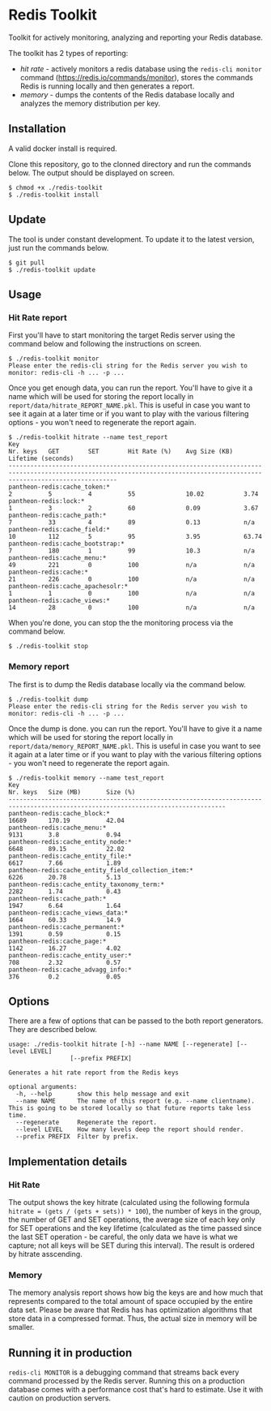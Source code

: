 # Redis Toolkit
Toolkit for actively monitoring, analyzing and reporting your Redis database.

The toolkit has 2 types of reporting:
* *hit rate* - actively monitors a redis database using the `redis-cli monitor` command (https://redis.io/commands/monitor), stores the commands Redis is running locally and then generates a report.
* *memory* - dumps the contents of the Redis database locally and analyzes the memory distribution per key.

## Installation
A valid docker install is required. 

Clone this repository, go to the clonned directory and run the commands below. The output should be displayed on screen.

```
$ chmod +x ./redis-toolkit
$ ./redis-toolkit install
```

## Update
The tool is under constant development. To update it to the latest version, just run the commands below.

```
$ git pull
$ ./redis-toolkit update
```

## Usage

### Hit Rate report

First you'll have to start monitoring the target Redis server using the command below and following the instructions on screen.

```
$ ./redis-toolkit monitor
Please enter the redis-cli string for the Redis server you wish to monitor: redis-cli -h ... -p ...
```

Once you get enough data, you can run the report. You'll have to give it a name which will be used for storing the report locally in `report/data/hitrate_REPORT_NAME.pkl`. This is useful in case you want to see it again at a later time or if you want to play with the various filtering options - you won't need to regenerate the report again.

```
$ ./redis-toolkit hitrate --name test_report
Key                                                                                        Nr. keys   GET        SET        Hit Rate (%)    Avg Size (KB)   Lifetime (seconds)
--------------------------------------------------------------------------------------------------------------------------------------------------------------------------
pantheon-redis:cache_token:*                                                               2          5          4          55              10.02           3.74
pantheon-redis:lock:*                                                                      1          3          2          60              0.09            3.67
pantheon-redis:cache_path:*                                                                7          33         4          89              0.13            n/a
pantheon-redis:cache_field:*                                                               10         112        5          95              3.95            63.74
pantheon-redis:cache_bootstrap:*                                                           7          180        1          99              10.3            n/a
pantheon-redis:cache_menu:*                                                                49         221        0          100             n/a             n/a
pantheon-redis:cache:*                                                                     21         226        0          100             n/a             n/a
pantheon-redis:cache_apachesolr:*                                                          1          1          0          100             n/a             n/a
pantheon-redis:cache_views:*                                                               14         28         0          100             n/a             n/a
```

When you're done, you can stop the the monitoring process via the command below.

```
$ ./redis-toolkit stop
```

### Memory report

The first is to dump the Redis database locally via the command below.

```
$ ./redis-toolkit dump
Please enter the redis-cli string for the Redis server you wish to monitor: redis-cli -h ... -p ...
```

Once the dump is done. you can run the report. You'll have to give it a name which will be used for storing the report locally in `report/data/memory_REPORT_NAME.pkl`. This is useful in case you want to see it again at a later time or if you want to play with the various filtering options - you won't need to regenerate the report again.

```
$ ./redis-toolkit memory --name test_report
Key                                                                                        Nr. keys   Size (MB)       Size (%)
----------------------------------------------------------------------------------------------------------------------------------
pantheon-redis:cache_block:*                                                               16689      170.19          42.04
pantheon-redis:cache_menu:*                                                                9131       3.8             0.94
pantheon-redis:cache_entity_node:*                                                         6648       89.15           22.02
pantheon-redis:cache_entity_file:*                                                         6617       7.66            1.89
pantheon-redis:cache_entity_field_collection_item:*                                        6226       20.78           5.13
pantheon-redis:cache_entity_taxonomy_term:*                                                2282       1.74            0.43
pantheon-redis:cache_path:*                                                                1947       6.64            1.64
pantheon-redis:cache_views_data:*                                                          1664       60.33           14.9
pantheon-redis:cache_permanent:*                                                           1391       0.59            0.15
pantheon-redis:cache_page:*                                                                1142       16.27           4.02
pantheon-redis:cache_entity_user:*                                                         708        2.32            0.57
pantheon-redis:cache_advagg_info:*                                                         376        0.2             0.05
```

## Options
There are a few of options that can be passed to the both report generators. They are described below. 

```
usage: ./redis-toolkit hitrate [-h] --name NAME [--regenerate] [--level LEVEL]
                 [--prefix PREFIX]

Generates a hit rate report from the Redis keys

optional arguments:
  -h, --help       show this help message and exit
  --name NAME      The name of this report (e.g. --name clientname). This is going to be stored locally so that future reports take less time.
  --regenerate     Regenerate the report.
  --level LEVEL    How many levels deep the report should render.
  --prefix PREFIX  Filter by prefix.
```

## Implementation details

### Hit Rate
The output shows the key hitrate (calculated using the following formula `hitrate = (gets / (gets + sets)) * 100`), the number of keys in the group, the number of GET and SET operations, the average size of each key only for SET operations and the key lifetime (calculated as the time passed since the last SET operation - be careful, the only data we have is what we capture; not all keys will be SET during this interval). The result is ordered by hitrate asscending.

### Memory
The memory analysis report shows how big the keys are and how much that represents compared to the total amount of space occupied by the entire data set. Please be aware that Redis has has optimization algorithms that store data in a compressed format. Thus, the actual size in memory will be smaller.

## Running it in production
`redis-cli MONITOR` is a debugging command that streams back every command processed by the Redis server. Running this on a production database comes with a performance cost that's hard to estimate. Use it with caution on production servers.
